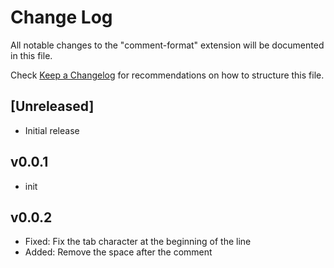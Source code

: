 # Change Log

All notable changes to the "comment-format" extension will be documented in this file.

Check [Keep a Changelog](http://keepachangelog.com/) for recommendations on how to structure this file.

## [Unreleased]

- Initial release
## v0.0.1
* init
## v0.0.2
* Fixed: Fix the tab character at the beginning of the line 
* Added: Remove the space after the comment